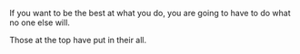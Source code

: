 If you want to be the best at what you do, you are going to have to do what no one else will.

Those at the top have put in their all.



